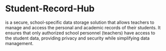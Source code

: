 # Student-Record-Hub
is a secure, school-specific data storage solution that allows teachers to manage and access the personal and academic records of their students. It ensures that only authorized school personnel (teachers) have access to the student data, providing privacy and security while simplifying data management.

